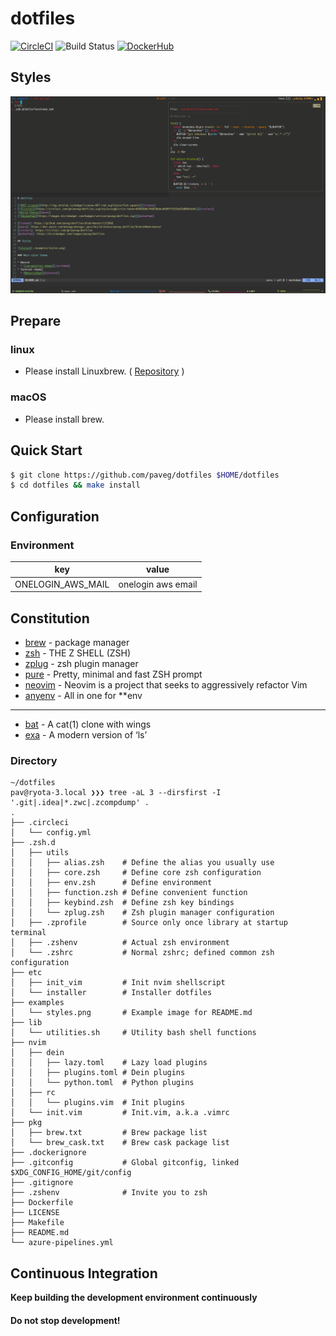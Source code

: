 # dotfiles

[![CircleCI](https://circleci.com/gh/paveg/dotfiles.svg?style=svg&circle-token=8450388e746829bdec04897f4153e91b085b3a9e)][circleci]
![Build Status][azure]
[![DockerHub](https://images.microbadger.com/badges/version/paveg/dotfiles.svg)][dockerhub]

[azure]: https://dev.azure.com/pavegy/pavegy/_apis/build/status/paveg.dotfiles?branchName=master
[circleci]: https://circleci.com/gh/paveg/dotfiles
[dockerhub]: https://microbadger.com/images/paveg/dotfiles

## Styles

![styles](./examples/styles.png)

## Prepare

### linux

- Please install Linuxbrew. ( [Repository](https://github.com/Linuxbrew) )

### macOS

- Please install brew.

## Quick Start

```bash
$ git clone https://github.com/paveg/dotfiles $HOME/dotfiles
$ cd dotfiles && make install
```

## Configuration

### Environment

|key|value|
|:---:|:---:|
|ONELOGIN_AWS_MAIL|onelogin aws email|

## Constitution

* [brew](https://github.com/Homebrew/brew) - package manager
* [zsh](http://www.zsh.org/) - THE Z SHELL (ZSH)
* [zplug](https://github.com/zplug/zplug) - zsh plugin manager
* [pure](https://github.com/sindresorhus/pure) - Pretty, minimal and fast ZSH prompt
* [neovim](https://github.com/neovim/neovim) - Neovim is a project that seeks to aggressively refactor Vim
* [anyenv](https://github.com/anyenv/anyenv) - All in one for \*\*env

---

* [bat](https://github.com/sharkdp/bat) - A cat(1) clone with wings
* [exa](https://github.com/ogham/exa) - A modern version of ‘ls’

### Directory

```textmate
~/dotfiles
pav@ryota-3.local ❯❯❯ tree -aL 3 --dirsfirst -I '.git|.idea|*.zwc|.zcompdump' .
.
├── .circleci
│   └── config.yml
├── .zsh.d
│   ├── utils
│   │   ├── alias.zsh    # Define the alias you usually use
│   │   ├── core.zsh     # Define core zsh configuration
│   │   ├── env.zsh      # Define environment
│   │   ├── function.zsh # Define convenient function
│   │   ├── keybind.zsh  # Define zsh key bindings
│   │   └── zplug.zsh    # Zsh plugin manager configuration
│   ├── .zprofile        # Source only once library at startup terminal
│   ├── .zshenv          # Actual zsh environment
│   └── .zshrc           # Normal zshrc; defined common zsh configuration
├── etc
│   ├── init_vim         # Init nvim shellscript
│   └── installer        # Installer dotfiles
├── examples
│   └── styles.png       # Example image for README.md
├── lib
│   └── utilities.sh     # Utility bash shell functions
├── nvim
│   ├── dein
│   │   ├── lazy.toml    # Lazy load plugins
│   │   ├── plugins.toml # Dein plugins
│   │   └── python.toml  # Python plugins
│   ├── rc
│   │   └── plugins.vim  # Init plugins
│   └── init.vim         # Init.vim, a.k.a .vimrc
├── pkg
│   ├── brew.txt         # Brew package list
│   └── brew_cask.txt    # Brew cask package list
├── .dockerignore
├── .gitconfig           # Global gitconfig, linked $XDG_CONFIG_HOME/git/config
├── .gitignore
├── .zshenv              # Invite you to zsh
├── Dockerfile
├── LICENSE
├── Makefile
├── README.md
└── azure-pipelines.yml
```

## Continuous Integration

**Keep building the development environment continuously**

#### **Do not stop development\!**
